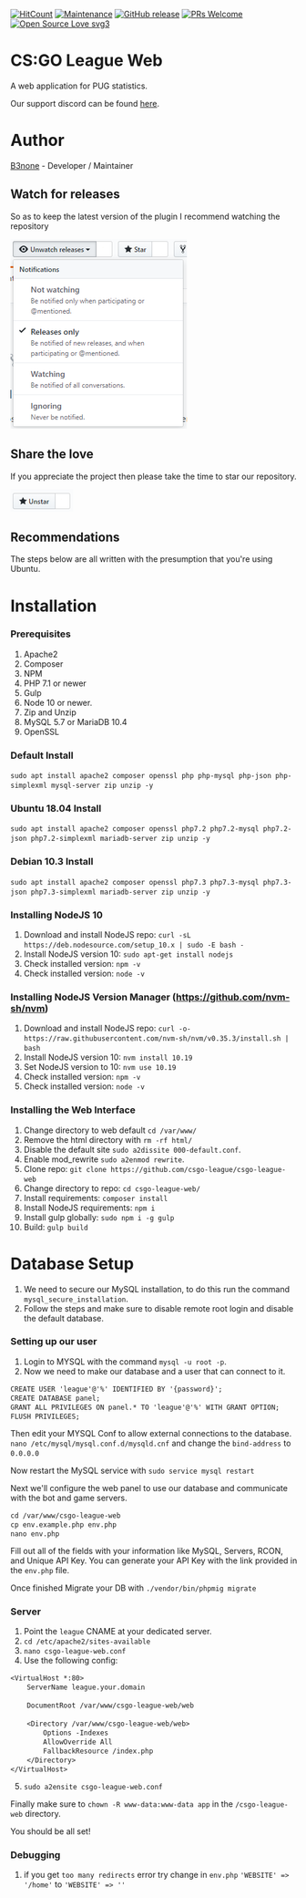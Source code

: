 [![HitCount](http://hits.dwyl.io/csgo-league/csgo-league-web.svg)](http://hits.dwyl.io/csgo-league/csgo-league-web)
[![Maintenance](https://img.shields.io/badge/Maintained%3F-yes-green.svg)](https://github.com/csgo-league/csgo-league-web/graphs/commit-activity)
[![GitHub release](https://img.shields.io/github/release/csgo-league/csgo-league-web.svg)](https://github.com/csgo-league/csgo-league-web/releases/)
[![PRs Welcome](https://img.shields.io/badge/PRs-welcome-brightgreen.svg?style=flat-square)](http://makeapullrequest.com)
[![Open Source Love svg3](https://badges.frapsoft.com/os/v3/open-source.svg?v=103)](https://github.com/csgo-league)

# CS:GO League Web
A web application for PUG statistics.

Our support discord can be found [here](https://discord.gg/b5MhANU).

# Author
[B3none](https://b3none.co.uk/) - Developer / Maintainer

## Watch for releases

So as to keep the latest version of the plugin I recommend watching the repository

![Watch releases](https://github.com/b3none/gdprconsent/raw/development/.github/README_ASSETS/watch_releases.png)

## Share the love

If you appreciate the project then please take the time to star our repository.

![Star us](https://github.com/b3none/gdprconsent/raw/development/.github/README_ASSETS/star_us.png)

## Recommendations
The steps below are all written with the presumption that you're using Ubuntu.

# Installation

### Prerequisites
1. Apache2
2. Composer
3. NPM
4. PHP 7.1 or newer
5. Gulp
6. Node 10 or newer.
7. Zip and Unzip
8. MySQL 5.7 or MariaDB 10.4
9. OpenSSL

### Default Install
`sudo apt install apache2 composer openssl php php-mysql php-json php-simplexml mysql-server zip unzip -y`

### Ubuntu 18.04 Install
`sudo apt install apache2 composer openssl php7.2 php7.2-mysql php7.2-json php7.2-simplexml mariadb-server zip unzip -y`

### Debian 10.3 Install
`sudo apt install apache2 composer openssl php7.3 php7.3-mysql php7.3-json php7.3-simplexml mariadb-server zip unzip -y`

### Installing NodeJS 10
1. Download and install NodeJS repo: `curl -sL https://deb.nodesource.com/setup_10.x | sudo -E bash -`
2. Install NodeJS version 10: `sudo apt-get install nodejs`
3. Check installed version: `npm -v`
4. Check installed version: `node -v`

### Installing NodeJS Version Manager (https://github.com/nvm-sh/nvm)
1. Download and install NodeJS repo: `curl -o- https://raw.githubusercontent.com/nvm-sh/nvm/v0.35.3/install.sh | bash`
2. Install NodeJS version 10: `nvm install 10.19`
3. Set NodeJS version to 10: `nvm use 10.19`
4. Check installed version: `npm -v`
5. Check installed version: `node -v`

### Installing the Web Interface
1. Change directory to web default `cd /var/www/`
2. Remove the html directory with `rm -rf html/`
3. Disable the default site `sudo a2dissite 000-default.conf`.
4. Enable mod_rewrite `sudo a2enmod rewrite`.
5. Clone repo: `git clone https://github.com/csgo-league/csgo-league-web`
6. Change directory to repo: `cd csgo-league-web/`
7. Install requirements: `composer install`
8. Install NodeJS requirements: `npm i`
9. Install gulp globally: `sudo npm i -g gulp`
10. Build: `gulp build`

# Database Setup
1. We need to secure our MySQL installation, to do this run the command `mysql_secure_installation`.
2. Follow the steps and make sure to disable remote root login and disable the default database.

### Setting up our user
1. Login to MYSQL with the command `mysql -u root -p`.
2. Now we need to make our database and a user that can connect to it.
```
CREATE USER 'league'@'%' IDENTIFIED BY '{password}';
CREATE DATABASE panel;
GRANT ALL PRIVILEGES ON panel.* TO 'league'@'%' WITH GRANT OPTION;
FLUSH PRIVILEGES;
```
Then edit your MYSQL Conf to allow external connections to the database.
`nano /etc/mysql/mysql.conf.d/mysqld.cnf` and change the `bind-address` to `0.0.0.0`

Now restart the MySQL service with `sudo service mysql restart`

Next we'll configure the web panel to use our database and communicate with the bot and game servers.
```
cd /var/www/csgo-league-web
cp env.example.php env.php
nano env.php
```
Fill out all of the fields with your information like MySQL, Servers, RCON, and Unique API Key. You can generate your API Key with the link provided in the `env.php` file.

Once finished Migrate your DB with `./vendor/bin/phpmig migrate`

### Server
1. Point the `league` CNAME at your dedicated server.
2. `cd /etc/apache2/sites-available`
3. `nano csgo-league-web.conf`
4. Use the following config:
```apacheconfig
<VirtualHost *:80>
    ServerName league.your.domain

    DocumentRoot /var/www/csgo-league-web/web

    <Directory /var/www/csgo-league-web/web>
        Options -Indexes
        AllowOverride All
        FallbackResource /index.php
    </Directory>
</VirtualHost>
```
5. `sudo a2ensite csgo-league-web.conf`

Finally make sure to `chown -R www-data:www-data app` in the `/csgo-league-web` directory.

You should be all set!

### Debugging
1. if you get `too many redirects` error try change in `env.php` `'WEBSITE' => '/home'` to `'WEBSITE' => ''`
